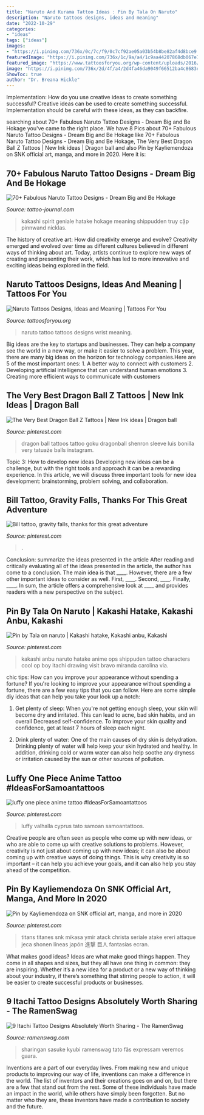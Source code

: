 ```yaml
---
title: "Naruto And Kurama Tattoo Ideas : Pin By Tala On Naruto"
description: "Naruto tattoos designs, ideas and meaning"
date: "2022-10-29"
categories:
- "ideas"
tags: ["ideas"]
images:
- "https://i.pinimg.com/736x/0c/7c/f9/0c7cf92ae05a03b54b8be82af4d8bce9.jpg"
featuredImage: "https://i.pinimg.com/736x/1c/9a/a4/1c9aa44207868db067e74f48f4010954--kakashi-anbu-naruto-shippuden-anime.jpg"
featured_image: "https://www.tattoosforyou.org/wp-content/uploads/2016/05/Naruto-Tattoo-Small.jpg"
image: "https://i.pinimg.com/736x/2d/4f/a4/2d4fa46da9049f66512ba4c8683ec976.jpg"
ShowToc: true
author: "Dr. Breana Hickle"
---
```



Implementation: How do you use creative ideas to create something successful?
Creative ideas can be used to create something successful. Implementation should be careful with these ideas, as they can backfire.

	

		
searching about 70+ Fabulous Naruto Tattoo Designs - Dream Big and Be Hokage you've came to the right place. We have 8 Pics about 70+ Fabulous Naruto Tattoo Designs - Dream Big and Be Hokage like 70+ Fabulous Naruto Tattoo Designs - Dream Big and Be Hokage, The Very Best Dragon Ball Z Tattoos | New Ink ideas | Dragon ball and also Pin by Kayliemendoza on SNK official art, manga, and more in 2020. Here it is:
		
    
## 70+ Fabulous Naruto Tattoo Designs - Dream Big And Be Hokage

<img loading=lazy src="https://tattoo-journal.com/wp-content/uploads/2016/08/naruto-tattoo34-650x813.jpg" onerror="this.onerror=null;this.src='https://tse1.mm.bing.net/th?id=OIP.C5IO2RWa60R2FMzB60s0LQHaJQ&amp;pid=15.1';" alt="70+ Fabulous Naruto Tattoo Designs - Dream Big and Be Hokage">

_Source: tattoo-journal.com_

>kakashi spirit geniale hatake hokage meaning shippudden truy cập pinnwand nicklas. 

	

The history of creative art: How did creativity emerge and evolve?
Creativity emerged and evolved over time as different cultures believed in different ways of thinking about art. Today, artists continue to explore new ways of creating and presenting their work, which has led to more innovative and exciting ideas being explored in the field.

    
## Naruto Tattoos Designs, Ideas And Meaning | Tattoos For You

<img loading=lazy src="https://www.tattoosforyou.org/wp-content/uploads/2016/05/Naruto-Tattoo-Small.jpg" onerror="this.onerror=null;this.src='https://tse4.mm.bing.net/th?id=OIP.arll4BeB4jat0swnWmf-RwHaHa&amp;pid=15.1';" alt="Naruto Tattoos Designs, Ideas and Meaning | Tattoos For You">

_Source: tattoosforyou.org_

>naruto tattoo tattoos designs wrist meaning. 

	

Big ideas are the key to startups and businesses. They can help a company see the world in a new way, or make it easier to solve a problem. This year, there are many big ideas on the horizon for technology companies.Here are 5 of the most important ones: 1. A better way to connect with customers 2. Developing artificial intelligence that can understand human emotions 3. Creating more efficient ways to communicate with customers 
    
## The Very Best Dragon Ball Z Tattoos | New Ink Ideas | Dragon Ball

<img loading=lazy src="https://i.pinimg.com/736x/73/06/e7/7306e7bf14079c8fdecd7425ab11f1e7.jpg?b=t" onerror="this.onerror=null;this.src='https://tse1.mm.bing.net/th?id=OIP.sRTnXvo-64CPspCwf5yIigHaJ5&amp;pid=15.1';" alt="The Very Best Dragon Ball Z Tattoos | New Ink ideas | Dragon ball">

_Source: pinterest.com_

>dragon ball tattoos tattoo goku dragonball shenron sleeve luis bonilla very tatuaże balls instagram. 

	

Topic 3: How to develop new ideas
Developing new ideas can be a challenge, but with the right tools and approach it can be a rewarding experience. In this article, we will discuss three important tools for new idea development: brainstorming, problem solving, and collaboration.

    
## Bill Tattoo, Gravity Falls, Thanks For This Great Adventure

<img loading=lazy src="https://i.pinimg.com/736x/0c/7c/f9/0c7cf92ae05a03b54b8be82af4d8bce9.jpg" onerror="this.onerror=null;this.src='https://tse3.mm.bing.net/th?id=OIP.OHGrc8BJ8LokB5bUtSOvzQHaJQ&amp;pid=15.1';" alt="Bill tattoo, gravity falls, thanks for this great adventure">

_Source: pinterest.com_

>. 

	

Conclusion: summarize the ideas presented in the article
After reading and critically evaluating all of the ideas presented in the article, the author has come to a conclusion. The main idea is that ____. However, there are a few other important ideas to consider as well. First, ____. Second, ____. Finally, ____. In sum, the article offers a comprehensive look at ____ and provides readers with a new perspective on the subject.

    
## Pin By Tala On Naruto | Kakashi Hatake, Kakashi Anbu, Kakashi

<img loading=lazy src="https://i.pinimg.com/736x/1c/9a/a4/1c9aa44207868db067e74f48f4010954--kakashi-anbu-naruto-shippuden-anime.jpg" onerror="this.onerror=null;this.src='https://tse3.mm.bing.net/th?id=OIP.jwGaJIbJczuLFlAF-hmLHwHaLH&amp;pid=15.1';" alt="Pin by Tala on naruto | Kakashi hatake, Kakashi anbu, Kakashi">

_Source: pinterest.com_

>kakashi anbu naruto hatake anime ops shippuden tattoo characters cool op boy itachi drawing visit bravo miranda carolina via. 

	

chic tips: How can you improve your appearance without spending a fortune?
If you're looking to improve your appearance without spending a fortune, there are a few easy tips that you can follow. Here are some simple diy ideas that can help you take your look up a notch:
1. Get plenty of sleep: When you're not getting enough sleep, your skin will become dry and irritated. This can lead to acne, bad skin habits, and an overall Decreased self-confidence. To improve your skin quality and confidence, get at least 7 hours of sleep each night.

2. Drink plenty of water: One of the main causes of dry skin is dehydration. Drinking plenty of water will help keep your skin hydrated and healthy. In addition, drinking cold or warm water can also help soothe any dryness or irritation caused by the sun or other sources of pollution.


    
## Luffy One Piece Anime Tattoo #IdeasForSamoantattoos

<img loading=lazy src="https://i.pinimg.com/736x/36/f3/62/36f362d5b4b8c9488afd726ab422ac24.jpg" onerror="this.onerror=null;this.src='https://tse1.mm.bing.net/th?id=OIP.jX-JLGDNcfBITYhCUoutfwHaJ4&amp;pid=15.1';" alt="luffy one piece anime tattoo #IdeasForSamoantattoos">

_Source: pinterest.com_

>luffy valhalla cyprus tato samoan samoantattoos. 

	

Creative people are often seen as people who come up with new ideas, or who are able to come up with creative solutions to problems. However, creativity is not just about coming up with new ideas; it can also be about coming up with creative ways of doing things. This is why creativity is so important – it can help you achieve your goals, and it can also help you stay ahead of the competition.

    
## Pin By Kayliemendoza On SNK Official Art, Manga, And More In 2020

<img loading=lazy src="https://i.pinimg.com/736x/2d/4f/a4/2d4fa46da9049f66512ba4c8683ec976.jpg" onerror="this.onerror=null;this.src='https://tse3.mm.bing.net/th?id=OIP.2O7XBj5z0nJ_y3zggllBaQHaJ_&amp;pid=15.1';" alt="Pin by Kayliemendoza on SNK official art, manga, and more in 2020">

_Source: pinterest.com_

>titans titanes snk mikasa ymir atack christa seriale atake ereri attaque jeca shonen líneas japón 進撃 巨人 fantasías ecran. 

	

What makes good ideas?
Ideas are what make good things happen. They come in all shapes and sizes, but they all have one thing in common: they are inspiring. Whether it’s a new idea for a product or a new way of thinking about your industry, if there’s something that stirring people to action, it will be easier to create successful products or businesses.

    
## 9 Itachi Tattoo Designs Absolutely Worth Sharing - The RamenSwag

<img loading=lazy src="https://i2.wp.com/ramenswag.com/wp-content/uploads/2017/11/bh7.jpg?resize=540%2C720&amp;ssl=1" onerror="this.onerror=null;this.src='https://tse3.mm.bing.net/th?id=OIP.efqzlJw5VqN8j2D3HOTr9AHaJ4&amp;pid=15.1';" alt="9 Itachi Tattoo Designs Absolutely Worth Sharing - The RamenSwag">

_Source: ramenswag.com_

>sharingan sasuke kyubi ramenswag tato fãs expressam veremos gaara. 

	

Inventions are a part of our everyday lives. From making new and unique products to improving our way of life, inventions can make a difference in the world. The list of inventors and their creations goes on and on, but there are a few that stand out from the rest. Some of these individuals have made an impact in the world, while others have simply been forgotten. But no matter who they are, these inventors have made a contribution to society and the future.

